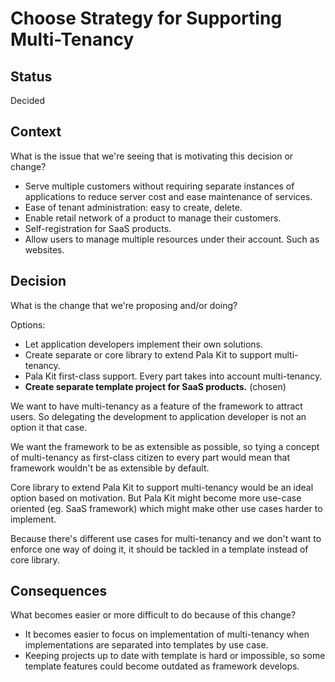 # Choose Strategy for Supporting Multi-Tenancy

## Status

Decided

## Context

What is the issue that we're seeing that is motivating this decision or change?

- Serve multiple customers without requiring separate instances of applications
  to reduce server cost and ease maintenance of services.
- Ease of tenant administration: easy to create, delete.
- Enable retail network of a product to manage their customers.
- Self-registration for SaaS products.
- Allow users to manage multiple resources under their account. Such as
  websites.

## Decision

What is the change that we're proposing and/or doing?

Options:

- Let application developers implement their own solutions.
- Create separate or core library to extend Pala Kit to support multi-tenancy.
- Pala Kit first-class support. Every part takes into account multi-tenancy.
- **Create separate template project for SaaS products.** (chosen)

We want to have multi-tenancy as a feature of the framework to attract users. So
delegating the development to application developer is not an option it that
case.

We want the framework to be as extensible as possible, so tying a concept of
multi-tenancy as first-class citizen to every part would mean that framework
wouldn't be as extensible by default.

Core library to extend Pala Kit to support multi-tenancy would be an ideal
option based on motivation. But Pala Kit might become more use-case oriented
(eg. SaaS framework) which might make other use cases harder to implement.

Because there's different use cases for multi-tenancy and we don't want to
enforce one way of doing it, it should be tackled in a template instead of core
library.

## Consequences

What becomes easier or more difficult to do because of this change?

- It becomes easier to focus on implementation of multi-tenancy when
  implementations are separated into templates by use case.
- Keeping projects up to date with template is hard or impossible, so some
  template features could become outdated as framework develops.
